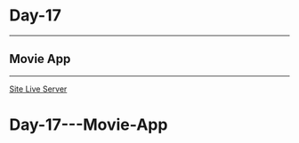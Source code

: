 # Day-17

---

## Movie App

---

[Site Live Server](https://krantos-dev.github.io/Day-17---Movie-App/)
# Day-17---Movie-App
